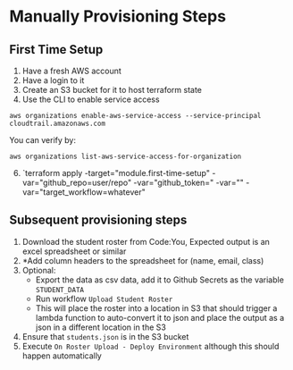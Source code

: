 # Manually Provisioning Steps

## First Time Setup
1. Have a fresh AWS account
2. Have a login to it
3. Create an S3 bucket for it to host terraform state
4. Use the CLI to enable service access
```
aws organizations enable-aws-service-access --service-principal cloudtrail.amazonaws.com
```
You can verify by:
```
aws organizations list-aws-service-access-for-organization
```
<!-- In Progress -->
<!-- 4. Create a pgp key -->
<!-- 5. Upload the pgp key to the S3 bucket -->
6. `terraform apply -target="module.first-time-setup" -var="github_repo=user/repo" -var="github_token=<token>" -var="<bucket-name>" -var="target_workflow=whatever"

## Subsequent provisioning steps
1. Download the student roster from Code:You, Expected output is an excel spreadsheet or similar
2. *Add column headers to the spreadsheet for (name, email, class)
3. Optional: 
    - Export the data as csv data, add it to Github Secrets as the variable `STUDENT_DATA`
    - Run workflow `Upload Student Roster`
    - This will place the roster into a location in S3 that should trigger a lambda function to auto-convert it to json and place the output as a json in a different location in the S3
4. Ensure that `students.json` is in the S3 bucket
5. Execute `On Roster Upload - Deploy Environment` although this should happen automatically

